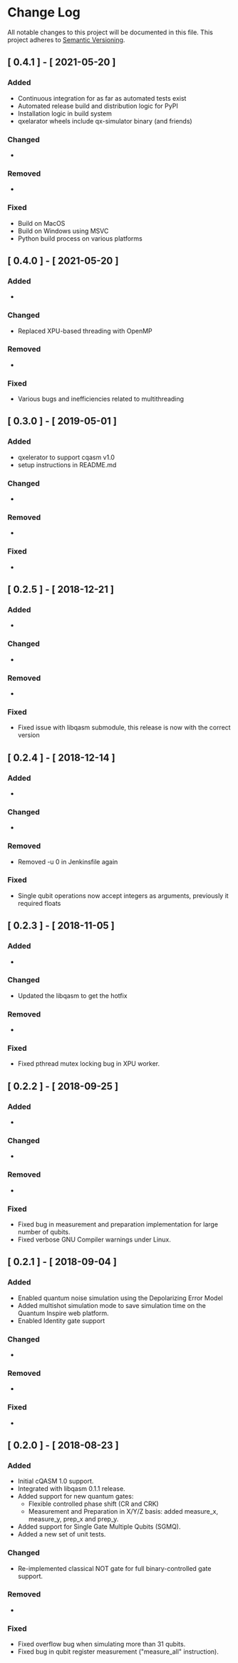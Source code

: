 # Change Log
All notable changes to this project will be documented in this file.
This project adheres to [Semantic Versioning](http://semver.org/).

## [ 0.4.1 ] - [ 2021-05-20 ]
### Added
- Continuous integration for as far as automated tests exist
- Automated release build and distribution logic for PyPI
- Installation logic in build system
- qxelarator wheels include qx-simulator binary (and friends)

### Changed
-

### Removed
-

### Fixed
- Build on MacOS
- Build on Windows using MSVC
- Python build process on various platforms

## [ 0.4.0 ] - [ 2021-05-20 ]
### Added
-

### Changed
- Replaced XPU-based threading with OpenMP

### Removed
-

### Fixed
- Various bugs and inefficiencies related to multithreading

## [ 0.3.0 ] - [ 2019-05-01 ]
### Added
- qxelerator to support cqasm v1.0
- setup instructions in README.md


### Changed
-

### Removed
-

### Fixed
-

## [ 0.2.5 ] - [ 2018-12-21 ]
### Added
- 

### Changed
-

### Removed
-

### Fixed
- Fixed issue with libqasm submodule, this release is now with the correct version


## [ 0.2.4 ] - [ 2018-12-14 ]
### Added
- 

### Changed
-

### Removed
- Removed -u 0 in Jenkinsfile again


### Fixed
- Single qubit operations now accept integers as arguments, previously it required floats


## [ 0.2.3 ] - [ 2018-11-05 ]
### Added
- 

### Changed
- Updated the libqasm to get the hotfix

### Removed
- 

### Fixed
- Fixed pthread mutex locking bug in XPU worker.


## [ 0.2.2 ] - [ 2018-09-25 ]
### Added
- 

### Changed
-

### Removed
- 

### Fixed
- Fixed bug in measurement and preparation implementation for large number of qubits.
- Fixed verbose GNU Compiler warnings under Linux.


## [ 0.2.1 ] - [ 2018-09-04 ]
### Added
- Enabled quantum noise simulation using the Depolarizing Error Model
- Added multishot simulation mode to save simulation time on the Quantum Inspire web platform.
- Enabled Identity gate support

### Changed
-

### Removed
- 

### Fixed
- 


## [ 0.2.0 ] - [ 2018-08-23 ]
### Added
- Initial cQASM 1.0 support.
- Integrated with libqasm 0.1.1 release.
- Added support for new quantum gates:
   - Flexible controlled phase shift (CR and CRK)
   - Measurement and Preparation in X/Y/Z basis: added measure_x, measure_y, prep_x and prep_y.
- Added support for Single Gate Multiple Qubits (SGMQ).
- Added a new set of unit tests.


### Changed
- Re-implemented classical NOT gate for full binary-controlled gate support.

### Removed
-

### Fixed
- Fixed overflow bug when simulating more than 31 qubits.
- Fixed bug in qubit register measurement ("measure_all" instruction).

